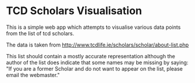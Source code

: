 # TCD Scholars Visualisation

This is a simple web app which attempts to visualise various data points from the list of tcd scholars.

The data is taken from http://www.tcdlife.ie/scholars/scholar/about-list.php

This list should contain a mostly accurate representation although the author of the list does indicate that some names may be missing by saying:
    "If you are a former Scholar and do not want to appear on the list, please email the webmaster."


